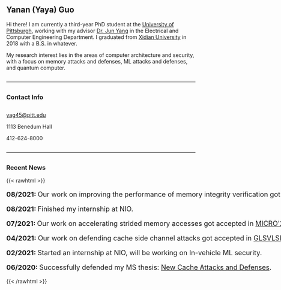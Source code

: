 ## Yanan (Yaya) Guo

Hi there! I am currently a third-year PhD student at the [University of
Pittsburgh](https://www.pitt.edu), working with my advisor [Dr. Jun
Yang](https://sites.pitt.edu/~juy9/) in the Electrical and Computer Engineering
Department. I graduated from [Xidian University](https://www.xidian.edu.cn/) in
2018 with a B.S. in whatever.


My research interest lies in the areas of computer architecture and security,
with a focus on memory attacks and defenses, ML attacks and defenses, and
quantum computer.


##

---
##

### Contact Info


##


<i class="far fa-envelope"></i>yag45@pitt.edu

<i class="far fa-building"></i>1113 Benedum Hall

<i class="fas fa-phone"></i>412-624-8000

##
---
##

### Recent News

{{< rawhtml >}}
<p style="width: 1000px; font-size:18px"><b>  08/2021: </b>Our work on improving the performance of memory integrity verification got accpeted in <a href="https://seed-symposium.org/">SEED'21</a>. </p>
<p style="width: 1000px; font-size:18px"><b>  08/2021: </b>Finished my internship at NIO. </p>
<p style="width: 1000px; font-size:18px"><b>  07/2021: </b>Our work on accelerating strided memory accesses got accepted in <a href="https://www.microarch.org/micro54/">MICRO'21</a>. </p>
<p style="width: 1000px; font-size:18px"><b>  04/2021: </b>Our work on defending cache side channel attacks got accepted in <a href="https://www.glsvlsi.org/">GLSVLSI'21</a>. </p>
<p style="width: 1000px; font-size:18px"><b>  02/2021: </b>Started an internship at NIO, will be working on In-vehicle ML security. </p>
<p style="width: 1000px; font-size:18px"><b>  06/2020: </b> Successfully defended my MS thesis: <a href="http://d-scholarship.pitt.edu/38323/">New Cache Attacks and Defenses</a>. </p>
{{< /rawhtml >}}

